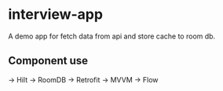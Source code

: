 # interview-app

A demo app for fetch data from api and store cache to room db.

## Component use

-> Hilt
-> RoomDB
-> Retrofit
-> MVVM
-> Flow
